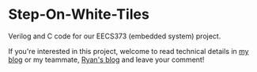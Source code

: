# Step-On-White-Tiles
Verilog and C code for our EECS373 (embedded system) project. 

If you're interested in this project, welcome to read technical details in [my blog](https://regina8023.github.io/2019/05/03/373Proj/) or my teammate, [Ryan's blog](https://shineyruan.github.io/2019/05/03/373Proj/) and leave your comment!
